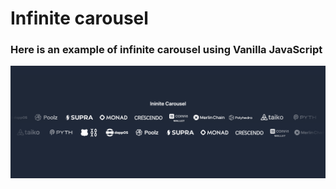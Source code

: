 # Infinite carousel

### Here is an example of infinite carousel using Vanilla JavaScript

![Alt text](./example.png)